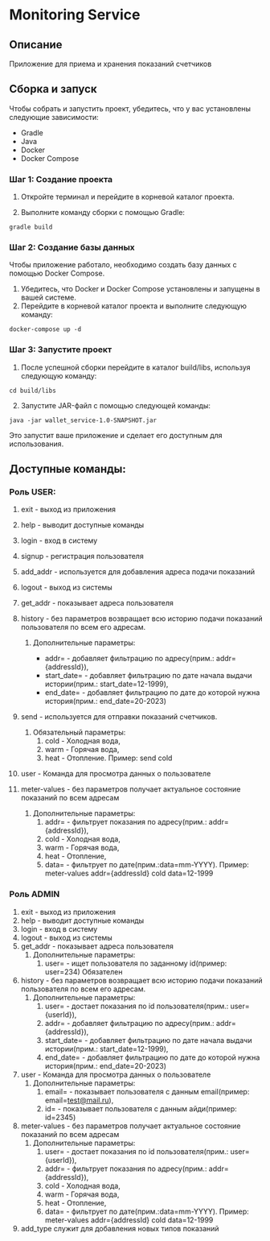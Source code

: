 # Monitoring Service

## Описание

Приложение для приема и хранения показаний счетчиков

## Сборка и запуск

Чтобы собрать и запустить проект, убедитесь, что у вас установлены следующие зависимости:

- Gradle
- Java
- Docker
- Docker Compose
  

### Шаг 1: Создание проекта

1. Откройте терминал и перейдите в корневой каталог проекта.

2. Выполните команду сборки с помощью Gradle:

```shell
gradle build
```
### Шаг 2: Создание базы данных
Чтобы приложение работало, необходимо создать базу данных с помощью Docker Compose.
1. Убедитесь, что Docker и Docker Compose установлены и запущены в вашей системе.
2. Перейдите в корневой каталог проекта и выполните следующую команду:
```shell
docker-compose up -d
```
### Шаг 3: Запустите проект

1. После успешной сборки перейдите в каталог build/libs, используя следующую команду:

```shell
cd build/libs
```

2. Запустите JAR-файл с помощью следующей команды:

```shell
java -jar wallet_service-1.0-SNAPSHOT.jar
```

Это запустит ваше приложение и сделает его доступным для использования.

## Доступные команды:

### Роль USER:

1. exit - выход из приложения
2. help - выводит доступные команды
3. login - вход в систему
4. signup - регистрация пользователя
5. add_addr - используется для добавления адреса подачи показаний
6. logout - выход из системы
7. get_addr - показывает адреса пользователя
8. history - без параметров возвращает всю историю подачи показаний пользователя по всем его адресам.
  
   1. Дополнительные параметры:

      - addr= - добавляет фильтрацию по адресу(прим.: addr={addressId}),
      - start_date= - добавляет фильтрацию по дате начала выдачи истории(прим.: start_date=12-1999),
      - end_date= - добавляет фильтрацию по дате до которой нужна история(прим.: end_date=20-2023)
9. send - используется для отправки показаний счетчиков. 
   1. Обязательный параметры: 
      1. cold - Холодная вода, 
      2. warm - Горячая вода, 
      3. heat - Отопление. Пример: send cold
10. user - Команда для просмотра данных о пользователе
11. meter-values - без параметров получает актуальное состояние показаний по всем адресам
    1. Дополнительные параметры:
       1. addr= - фильтрует показания по адресу(прим.: addr={addressId}),
       2. cold - Холодная вода,
       3. warm - Горячая вода,
       4. heat - Отопление,
       5. data= - фильтрует по дате(прим.:data=mm-YYYY).
                 Пример: meter-values addr={addressId} cold data=12-1999

### Роль ADMIN
1. exit - выход из приложения
2. help - выводит доступные команды
3. login - вход в систему
4. logout - выход из системы
5. get_addr - показывает адреса пользователя
   1. Дополнительные параметры:
      1. user= - ищет пользователя по заданному id(пример: user=234) Обязателен
6. history - без параметров возвращает всю историю подачи показаний пользователя по всем его адресам.
   1. Дополнительные параметры:
      1. user= - достает показания по id пользователя(прим.: user={userId}),
      2. addr= - добавляет фильтрацию по адресу(прим.: addr={addressId}),
      3. start_date= - добавляет фильтрацию по дате начала выдачи истории(прим.: start_date=12-1999),
      4. end_date= - добавляет фильтрацию по дате до которой нужна история(прим.: end_date=20-2023)
7. user - Команда для просмотра данных о пользователе
   1. Дополнительные параметры:
      1. email= - показывает пользователя с данным email(пример: email=test@mail.ru),
      2. id= - показывает пользователя с данным айди(пример: id=2345)
8. meter-values - без параметров получает актуальное состояние показаний по всем адресам
      1. Дополнительные параметры:
         1. user= - достает показания по id пользователя(прим.: user={userId}),
         2. addr= - фильтрует показания по адресу(прим.: addr={addressId}),
         3. cold - Холодная вода,
         4. warm - Горячая вода,
         5. heat - Отопление,
         6. data= - фильтрует по дате(прим.:data=mm-YYYY).
          Пример: meter-values addr={addressId} cold data=12-1999
9. add_type служит для добавления новых типов показаний
